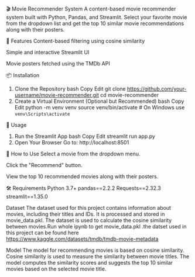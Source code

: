 🎬 Movie Recommender System
A content-based movie recommender system built with Python, Pandas, and Streamlit. Select your favorite movie from the dropdown list and get the top 10 similar movie recommendations along with their posters.

🚀 Features
Content-based filtering using cosine similarity

Simple and interactive Streamlit UI

Movie posters fetched using the TMDb API

📦 Installation
1. Clone the Repository
bash
Copy
Edit
git clone https://github.com/your-username/movie-recommender.git
cd movie-recommender
2. Create a Virtual Environment (Optional but Recommended)
bash
Copy
Edit
python -m venv venv
source venv/bin/activate  # On Windows use `venv\Scripts\activate`

🧠 Usage
1. Run the Streamlit App
bash
Copy
Edit
streamlit run app.py
2. Open Your Browser
Go to: http://localhost:8501

📌 How to Use
Select a movie from the dropdown menu.

Click the "Recommend" button.

View the top 10 recommended movies along with their posters.

🛠️ Requirements
Python 3.7+
pandas==2.2.2
Requests==2.32.3
streamlit==1.35.0

Dataset
The dataset used for this project contains information about movies, including their titles and IDs. It is processed and stored in movie_data.pkl. The dataset is used to calculate the cosine similarity between movies.Run whole ipynb to get movie_data.pkl .the datset used in this project can be found here
https://www.kaggle.com/datasets/tmdb/tmdb-movie-metadata


Model
The model for recommending movies is based on cosine similarity. Cosine similarity is used to measure the similarity between movie titles. The model computes the similarity scores and suggests the top 10 similar movies based on the selected movie title.

